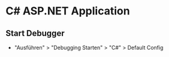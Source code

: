 # C# ASP.NET Application

## Start Debugger

* "Ausführen" > "Debugging Starten" > "C#" > Default Config